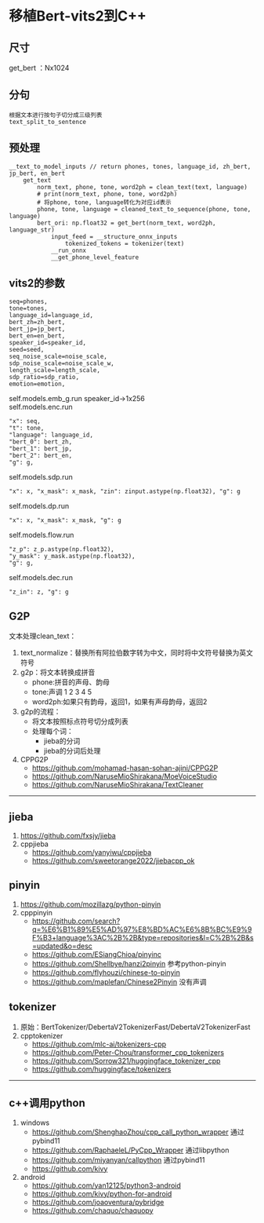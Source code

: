 # 移植Bert-vits2到C++

## 尺寸
get_bert ：Nx1024


## 分句
```
根据文本进行按句子切分成三级列表
text_split_to_sentence
```

## 预处理
```
__text_to_model_inputs // return phones, tones, language_id, zh_bert, jp_bert, en_bert
    get_text
        norm_text, phone, tone, word2ph = clean_text(text, language)
        # print(norm_text, phone, tone, word2ph)
        # 将phone, tone, language转化为对应id表示
        phone, tone, language = cleaned_text_to_sequence(phone, tone, language)
        bert_ori: np.float32 = get_bert(norm_text, word2ph, language_str) 
            input_feed = __structure_onnx_inputs
                tokenized_tokens = tokenizer(text)
            __run_onnx
            __get_phone_level_feature
```
## vits2的参数        
```
seq=phones,
tone=tones,
language_id=language_id,
bert_zh=zh_bert,
bert_jp=jp_bert,
bert_en=en_bert,
speaker_id=speaker_id,
seed=seed,
seq_noise_scale=noise_scale,
sdp_noise_scale=noise_scale_w,
length_scale=length_scale,
sdp_ratio=sdp_ratio,
emotion=emotion,
```
self.models.emb_g.run   speaker_id->1x256             
self.models.enc.run
```
"x": seq,
"t": tone,
"language": language_id,
"bert_0": bert_zh,
"bert_1": bert_jp,
"bert_2": bert_en,
"g": g,
```
self.models.sdp.run
```
"x": x, "x_mask": x_mask, "zin": zinput.astype(np.float32), "g": g
```
self.models.dp.run
```
"x": x, "x_mask": x_mask, "g": g
```
self.models.flow.run
```
"z_p": z_p.astype(np.float32),
"y_mask": y_mask.astype(np.float32),
"g": g,
```
self.models.dec.run
```
"z_in": z, "g": g
```




## G2P
文本处理clean_text：
1. text_normalize：替换所有阿拉伯数字转为中文，同时将中文符号替换为英文符号
2. g2p：将文本转换成拼音
    - phone:拼音的声母、韵母
    - tone:声调 1 2 3 4 5
    - word2ph:如果只有韵母，返回1，如果有声母韵母，返回2
3. g2p的流程：
    - 将文本按照标点符号切分成列表
    - 处理每个词：
        - jieba的分词
        - jieba的分词后处理
4. CPPG2P
    - https://github.com/mohamad-hasan-sohan-ajini/CPPG2P
    - https://github.com/NaruseMioShirakana/MoeVoiceStudio
    - https://github.com/NaruseMioShirakana/TextCleaner

---
## jieba
1. https://github.com/fxsjy/jieba
2. cppjieba
    - https://github.com/yanyiwu/cppjieba
    - https://github.com/sweetorange2022/jiebacpp_ok


## pinyin
1. https://github.com/mozillazg/python-pinyin
2. cpppinyin
    - https://github.com/search?q=%E6%B1%89%E5%AD%97%E8%BD%AC%E6%8B%BC%E9%9F%B3+language%3AC%2B%2B&type=repositories&l=C%2B%2B&s=updated&o=desc
    - https://github.com/ESiangChioa/pinyinc
    - https://github.com/Shellbye/hanzi2pinyin 参考python-pinyin
    - https://github.com/flyhouzi/chinese-to-pinyin
    - https://github.com/maplefan/Chinese2Pinyin 没有声调
## tokenizer
1. 原始：BertTokenizer/DebertaV2TokenizerFast/DebertaV2TokenizerFast
2. cpptokenizer
    - https://github.com/mlc-ai/tokenizers-cpp
    - https://github.com/Peter-Chou/transformer_cpp_tokenizers
    - https://github.com/Sorrow321/huggingface_tokenizer_cpp
    - https://github.com/huggingface/tokenizers

---
## c++调用python
1. windows
    - https://github.com/ShenghaoZhou/cpp_call_python_wrapper 通过pybind11
    - https://github.com/RaphaeleL/PyCpp_Wrapper 通过libpython
    - https://github.com/miyanyan/callpython 通过pybind11
    - https://github.com/kivy 
2. android
    - https://github.com/yan12125/python3-android
    - https://github.com/kivy/python-for-android
    - https://github.com/joaoventura/pybridge
    - https://github.com/chaquo/chaquopy
